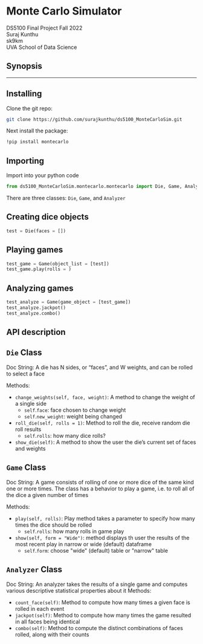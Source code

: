 # Monte Carlo Simulator
DS5100 Final Project Fall 2022 \
Suraj Kunthu \
sk9km \
UVA School of Data Science

## Synopsis
----
## Installing

Clone the git repo:
```bash
git clone https://github.com/surajkunthu/ds5100_MonteCarloSim.git
```

Next install the package:
```bash
!pip install montecarlo
```

## Importing

Import into your python code
```python
from ds5100_MonteCarloSim.montecarlo.montecarlo import Die, Game, Analyzer
```

There are three classes: `Die`, `Game`, and `Analyzer`

## Creating dice objects
```python
test = Die(faces = [])
```
## Playing games

```python
test_game = Game(object_list = [test])
test_game.play(rolls = )
```
## Analyzing games
```python
test_analyze = Game(game_object = [test_game])
test_analyze.jackpot()
test_analyze.combo()
```

## API description
## `Die` Class
Doc String: A die has N sides, or “faces”, and W weights, and can be rolled to select a face

Methods:
- `change_weights(self, face, weight)`: A method to change the weight of a single side
  - `self`.`face`: face chosen to change weight
  - `self`.`new_weight`: weight being changed
- `roll_die(self, rolls = 1)`: Method to roll the die, receive random die roll results
  - `self`.`rolls`: how many dice rolls?
- `show_die(self)`: A method to show the user the die’s current set of faces and weights 

## `Game` Class
Doc String: A game consists of rolling of one or more dice of the same kind one or more times. The class has a behavior to play a game, i.e. to roll all of the dice a given number of times

Methods:
- `play(self, rolls)`: Play method takes a parameter to specify how many times the dice should be rolled
  - `self`.`rolls`: how many rolls in game play
- `show(self, form = "Wide")`: method displays th user the results of the most recent play in narrow or wide (default) dataframe
  - `self`.`form`: choose "wide" (default) table or "narrow" table

## `Analyzer` Class
Doc String: An analyzer takes the results of a single game and computes various descriptive statistical properties about it
Methods:
- `count_face(self)`: Method to compute how many times a given face is rolled in each event
- `jackpot(self)`: Method to compute how many times the game resulted in all faces being identical
- `combo(self)`: Method to compute the distinct combinations of faces rolled, along with their counts